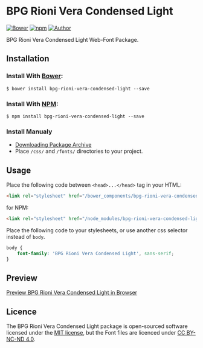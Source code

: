 # BPG Rioni Vera Condensed Light

[![Bower](https://img.shields.io/bower/v/bpg-rioni-vera-condensed-light.svg)](http://bower.io/search/?q=bpg-rioni-vera-condensed-light)
[![npm](https://img.shields.io/npm/v/bpg-rioni-vera-condensed-light.svg)](https://www.npmjs.com/package/bpg-rioni-vera-condensed-light)
[![Author](https://img.shields.io/badge/Font_Author-Besarion_Gugushvili-blue.svg)](https://github.com/web-fonts/bpg-rioni-vera-condensed-light)

BPG Rioni Vera Condensed Light Web-Font Package.

## Installation

### Install With [Bower](http://bower.io):

```
$ bower install bpg-rioni-vera-condensed-light --save
```

### Install With [NPM](https://www.npmjs.com):

```
$ npm install bpg-rioni-vera-condensed-light --save
```

### Install Manualy

* [Downloading Package Archive](https://github.com/web-fonts/bpg-rioni-vera-condensed-light/archive/master.zip)
* Place `/css/` and `/fonts/` directories to your project.

## Usage

Place the following code between `<head>...</head>` tag in your HTML:

```html
<link rel="stylesheet" href="/bower_components/bpg-rioni-vera-condensed-light/css/bpg-rioni-vera-condensed-light.css">
```

for NPM:

```html
<link rel="stylesheet" href="/node_modules/bpg-rioni-vera-condensed-light/css/bpg-rioni-vera-condensed-light.css">
```

Place the following code to your stylesheets, or use another css selector instead of `body`.

```css
body {
    font-family: 'BPG Rioni Vera Condensed Light', sans-serif;
}
```

## Preview

[Preview BPG Rioni Vera Condensed Light in Browser](http://web-fonts.ge/bpg-rioni-vera-condensed-light)

## Licence

The BPG Rioni Vera Condensed Light package is open-sourced software licensed under the [MIT license](http://opensource.org/licenses/MIT), but the Font files are licenced under [CC BY-NC-ND 4.0](http://creativecommons.org/licenses/by-nc-nd/4.0/).